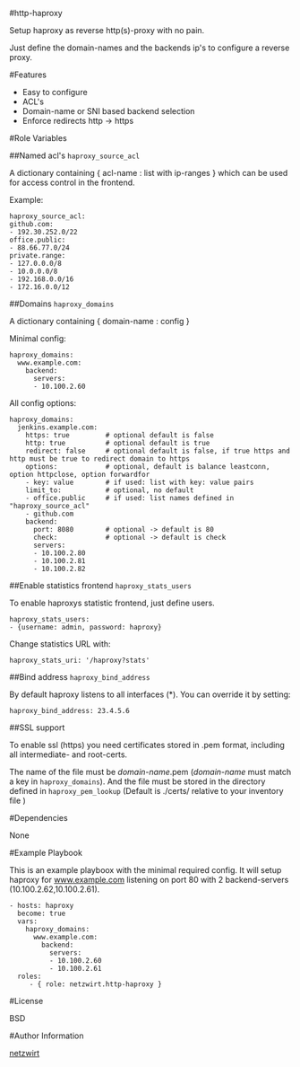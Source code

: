 #http-haproxy

Setup haproxy as reverse http(s)-proxy with no pain. 

Just define the domain-names and the backends ip's to configure a reverse proxy.

#Features

- Easy to configure
- ACL's 
- Domain-name or SNI based backend selection
- Enforce redirects http -> https

#Role Variables

##Named acl's `haproxy_source_acl`

A dictionary containing { acl-name : list with ip-ranges } which can be used for access control in the frontend.

Example:

    haproxy_source_acl:
    github.com: 
    - 192.30.252.0/22
    office.public:
    - 88.66.77.0/24
    private.range:
    - 127.0.0.0/8
    - 10.0.0.0/8
    - 192.168.0.0/16
    - 172.16.0.0/12
  

##Domains `haproxy_domains`

A dictionary containing { domain-name : config } 

Minimal config:

    haproxy_domains:
      www.example.com:
        backend:
          servers:
          - 10.100.2.60

All config options:

	haproxy_domains:
	  jenkins.example.com:
	    https: true         # optional default is false
	    http: true          # optional default is true
	    redirect: false     # optional default is false, if true https and http must be true to redirect domain to https
	    options:            # optional, default is balance leastconn, option httpclose, option forwardfor
	    - key: value        # if used: list with key: value pairs
	    limit_to:           # optional, no default
	    - office.public     # if used: list names defined in "haproxy_source_acl"
	    - github.com
	    backend:
	      port: 8080        # optional -> default is 80
	      check:            # optional -> default is check 
	      servers:
	      - 10.100.2.80
	      - 10.100.2.81
	      - 10.100.2.82

##Enable statistics frontend `haproxy_stats_users`

To enable haproxys statistic frontend, just define users.

    haproxy_stats_users:
    - {username: admin, password: haproxy}

Change statistics URL with:

    haproxy_stats_uri: '/haproxy?stats'

##Bind address `haproxy_bind_address`

By default haproxy listens to all interfaces (*). You can override it by setting:

    haproxy_bind_address: 23.4.5.6

##SSL support

To enable ssl (https) you need certificates stored in .pem format, including all intermediate- and root-certs.

The name of the file must be _domain-name_.pem (_domain-name_ must match a key in `haproxy_domains`).
And the file must be stored in the directory defined in `haproxy_pem_lookup` (Default is ./certs/ relative to your inventory file )


#Dependencies

None

#Example Playbook

This is an example playboox with the minimal required config. It will setup haproxy for www.example.com listening on port 80 with 2 backend-servers (10.100.2.62,10.100.2.61).

    - hosts: haproxy
      become: true
      vars:
        haproxy_domains:
          www.example.com:
            backend:
              servers:
              - 10.100.2.60
              - 10.100.2.61
      roles:
         - { role: netzwirt.http-haproxy }


#License

BSD

#Author Information

[netzwirt](https://github.com/netzwirt)

